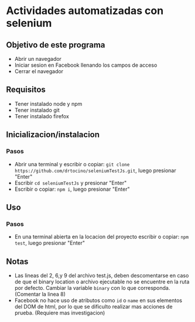 # Actividades automatizadas con selenium
## Objetivo de este programa
- Abrir un navegador
- Iniciar sesion en Facebook llenando los campos de acceso
- Cerrar el navegador
## Requisitos
- Tener instalado node y npm
- Tener instalado git
- Tener instalado firefox
## Inicializacion/instalacion
### Pasos
- Abrir una terminal y escribir o copiar: `git clone https://github.com/drtocino/seleniumTestJs.git`, luego presionar "Enter"
- Escribir `cd seleniumTestJs` y presionar "Enter"
- Escribir o copiar: `npm i`, luego presionar "Enter"
## Uso
### Pasos
- En una terminal abierta en la locacion del proyecto escribir o copiar: `npm test`, luego presionar "Enter"

## Notas
- Las lineas del 2, 6,y 9 del archivo test.js, deben descomentarse en caso de que el binary location o archivo ejecutable no se encuentre en la ruta por defecto. Cambiar la variable `binary` con lo que corresponda. (Comentar la linea 8)
- Facebook no hace uso de atributos como `id` o `name` en sus elementos del DOM de html, por lo que se dificulto realizar mas acciones de prueba. (Requiere mas investigacion)